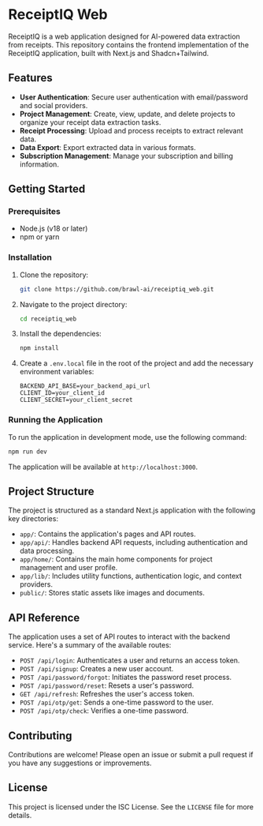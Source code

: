 # ReceiptIQ Web

ReceiptIQ is a web application designed for AI-powered data extraction from receipts. This repository contains the frontend implementation of the ReceiptIQ application, built with Next.js and Shadcn+Tailwind.

## Features

- **User Authentication**: Secure user authentication with email/password and social providers.
- **Project Management**: Create, view, update, and delete projects to organize your receipt data extraction tasks.
- **Receipt Processing**: Upload and process receipts to extract relevant data.
- **Data Export**: Export extracted data in various formats.
- **Subscription Management**: Manage your subscription and billing information.

## Getting Started

### Prerequisites

- Node.js (v18 or later)
- npm or yarn

### Installation

1.  Clone the repository:

    ```bash
    git clone https://github.com/brawl-ai/receiptiq_web.git
    ```

2.  Navigate to the project directory:

    ```bash
    cd receiptiq_web
    ```

3.  Install the dependencies:

    ```bash
    npm install
    ```

4.  Create a `.env.local` file in the root of the project and add the necessary environment variables:

    ```
    BACKEND_API_BASE=your_backend_api_url
    CLIENT_ID=your_client_id
    CLIENT_SECRET=your_client_secret
    ```

### Running the Application

To run the application in development mode, use the following command:

```bash
npm run dev
```

The application will be available at `http://localhost:3000`.

## Project Structure

The project is structured as a standard Next.js application with the following key directories:

- `app/`: Contains the application's pages and API routes.
- `app/api/`: Handles backend API requests, including authentication and data processing.
- `app/home/`: Contains the main home components for project management and user profile.
- `app/lib/`: Includes utility functions, authentication logic, and context providers.
- `public/`: Stores static assets like images and documents.

## API Reference

The application uses a set of API routes to interact with the backend service. Here's a summary of the available routes:

- `POST /api/login`: Authenticates a user and returns an access token.
- `POST /api/signup`: Creates a new user account.
- `POST /api/password/forgot`: Initiates the password reset process.
- `POST /api/password/reset`: Resets a user's password.
- `GET /api/refresh`: Refreshes the user's access token.
- `POST /api/otp/get`: Sends a one-time password to the user.
- `POST /api/otp/check`: Verifies a one-time password.

## Contributing

Contributions are welcome! Please open an issue or submit a pull request if you have any suggestions or improvements.

## License

This project is licensed under the ISC License. See the `LICENSE` file for more details.
